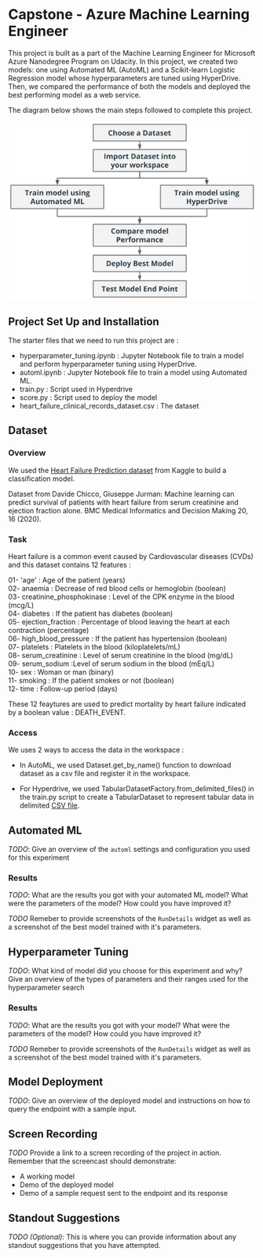 # Capstone - Azure Machine Learning Engineer

This project is built as a part of the Machine Learning Engineer for Microsoft Azure Nanodegree Program on Udacity. In this project, we created two models: one using Automated ML (AutoML) and a Scikit-learn Logistic Regression model whose hyperparameters are tuned using HyperDrive. Then, we compared the performance of both the models and deployed the best performing model as a web service.

The diagram below shows the main steps followed to complete this project.

![Capstone Diagram](https://github.com/nbelmokhtar/Udacity_AZMLND_Project_3_Capstone/blob/master/starter_file/screenshots/capstone-diagram.png)

## Project Set Up and Installation

The starter files that we need to run this project are :

- hyperparameter_tuning.ipynb : Jupyter Notebook file to train a model and perform hyperparameter tuning using HyperDrive.
- automl.ipynb : Jupyter Notebook file to train a model using Automated ML. 
- train.py : Script used in Hyperdrive
- score.py : Script used to deploy the model
- heart_failure_clinical_records_dataset.csv : The dataset

## Dataset

### Overview

We used the [Heart Failure Prediction dataset](https://www.kaggle.com/andrewmvd/heart-failure-clinical-data) from Kaggle to build a classification model.

Dataset from Davide Chicco, Giuseppe Jurman: Machine learning can predict survival of patients with heart failure from serum creatinine and ejection fraction alone. BMC Medical Informatics and Decision Making 20, 16 (2020).

### Task

Heart failure is a common event caused by Cardiovascular diseases (CVDs) and this dataset contains 12 features :

01- 'age' : Age of the patient (years)<br/> 
02- anaemia : Decrease of red blood cells or hemoglobin (boolean)<br/> 
03- creatinine_phosphokinase : Level of the CPK enzyme in the blood (mcg/L)<br/> 
04- diabetes : If the patient has diabetes (boolean)<br/> 
05- ejection_fraction : Percentage of blood leaving the heart at each contraction (percentage)<br/> 
06- high_blood_pressure : If the patient has hypertension (boolean)<br/> 
07- platelets : Platelets in the blood (kiloplatelets/mL)<br/> 
08- serum_creatinine : Level of serum creatinine in the blood (mg/dL)<br/> 
09- serum_sodium :Level of serum sodium in the blood (mEq/L)<br/> 
10- sex : Woman or man (binary)<br/> 
11- smoking : If the patient smokes or not (boolean)<br/> 
12- time : Follow-up period (days)<br/>

These 12 feaytures are used to predict mortality by heart failure indicated by a boolean value : DEATH_EVENT.
 
### Access

We uses 2 ways to access the data in the workspace :

- In AutoML, we used Dataset.get_by_name() function to download dataset as a csv file and register it in the workspace.

- For Hyperdrive, we used TabularDatasetFactory.from_delimited_files() in the train.py script to create a TabularDataset to represent tabular data in delimited [CSV file](https://raw.githubusercontent.com/nbelmokhtar/Udacity_AZMLND_Project_3_Capstone/master/starter_file/heart_failure_clinical_records_dataset.csv).

## Automated ML
*TODO*: Give an overview of the `automl` settings and configuration you used for this experiment

### Results
*TODO*: What are the results you got with your automated ML model? What were the parameters of the model? How could you have improved it?

*TODO* Remeber to provide screenshots of the `RunDetails` widget as well as a screenshot of the best model trained with it's parameters.

## Hyperparameter Tuning
*TODO*: What kind of model did you choose for this experiment and why? Give an overview of the types of parameters and their ranges used for the hyperparameter search


### Results
*TODO*: What are the results you got with your model? What were the parameters of the model? How could you have improved it?

*TODO* Remeber to provide screenshots of the `RunDetails` widget as well as a screenshot of the best model trained with it's parameters.

## Model Deployment
*TODO*: Give an overview of the deployed model and instructions on how to query the endpoint with a sample input.

## Screen Recording
*TODO* Provide a link to a screen recording of the project in action. Remember that the screencast should demonstrate:
- A working model
- Demo of the deployed  model
- Demo of a sample request sent to the endpoint and its response

## Standout Suggestions
*TODO (Optional):* This is where you can provide information about any standout suggestions that you have attempted.
